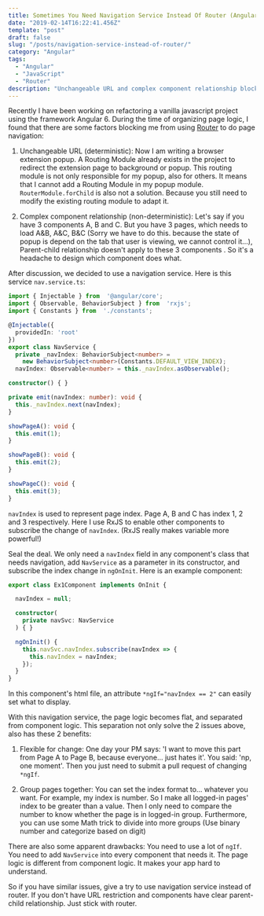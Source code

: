 ```yaml
---
title: Sometimes You Need Navigation Service Instead Of Router (Angular)
date: "2019-02-14T16:22:41.456Z"
template: "post"
draft: false
slug: "/posts/navigation-service-instead-of-router/"
category: "Angular"
tags:
  - "Angular"
  - "JavaScript"
  - "Router"
description: "Unchangeable URL and complex component relationship block me from using Angular's Router."
---
```


Recently I have been working on refactoring a vanilla javascript project using the framework Angular 6. During the time of organizing page logic, I found that there are some factors blocking me from using [Router](https://angular.io/guide/router) to do page navigation:

1. Unchangeable URL (deterministic):
Now I am writing a browser extension popup. A Routing Module already exists in the project to redirect the extension page to background or popup. This routing module is not only responsible for my popup, also for others. It means that I cannot add a Routing Module in my popup module. 
`RouterModule.forChild` is also not a solution. Because you still need to modify the existing routing module to adapt it.

2. Complex component relationship (non-deterministic):
Let's say if you have 3 components A, B and C. But you have 3 pages, which needs to load A&B, A&C, B&C (Sorry we have to do this. because the state of popup is depend on the tab that user is viewing, we cannot control it...), Parent-child relationship doesn't apply to these 3 components . So it's a headache to design which component does what.

After discussion, we decided to use a navigation service. Here is this service `nav.service.ts`: 
```typescript
import { Injectable } from  '@angular/core';
import { Observable, BehaviorSubject } from  'rxjs';
import { Constants } from  './constants';

@Injectable({
  providedIn: 'root'
})
export class NavService {
  private _navIndex: BehaviorSubject<number> = 
    new BehaviorSubject<number>(Constants.DEFAULT_VIEW_INDEX);
  navIndex: Observable<number> = this._navIndex.asObservable();

constructor() { }

private emit(navIndex: number): void {
  this._navIndex.next(navIndex);
}

showPageA(): void {
  this.emit(1);
}

showPageB(): void {
  this.emit(2);
}

showPageC(): void {
  this.emit(3);
}
```
`navIndex` is used to represent page index. Page A, B and C has index 1, 2 and 3 respectively. Here I use RxJS to enable other components to subscribe the change of `navIndex`. (RxJS really makes variable more powerful!)

Seal the deal. We only need a `navIndex` field in any component's class that needs navigation, add `NavService` as a parameter in its constructor, and subscribe the index change in `ngOnInit`. Here is an example component:
```typescript
export class Ex1Component implements OnInit {

  navIndex = null;

  constructor(
    private navSvc: NavService
  ) { }

  ngOnInit() {
    this.navSvc.navIndex.subscribe(navIndex => {
      this.navIndex = navIndex;
    });
  }
}
```
In this component's html file, an attribute `*ngIf="navIndex == 2"` can easily set what to display.

With this navigation service, the page logic becomes flat, and separated from component logic. This separation not only solve the 2 issues above, also has these 2 benefits:

1. Flexible for change: One day your PM says: 'I want to move this part from Page A to Page B, because everyone... just hates it'. You said: 'np, one moment'. Then you just need to submit a pull request of changing `*ngIf`.

2. Group pages together: You can set the index format to... whatever you want. For example, my index is number. So I make all logged-in pages' index to be greater than a value. Then I only need to compare the number to know whether the page is in logged-in group. Furthermore, you can use some Math trick to divide into more groups (Use binary number and categorize based on digit)

There are also some apparent drawbacks: You need to use a lot of `ngIf`. You need to add `NavService` into every component that needs it. The page logic is different from component logic. It makes your app hard to understand.

So if you have similar issues, give a try to use navigation service instead of router. If you don't have URL restriction and components have clear parent-child relationship. Just stick with router.